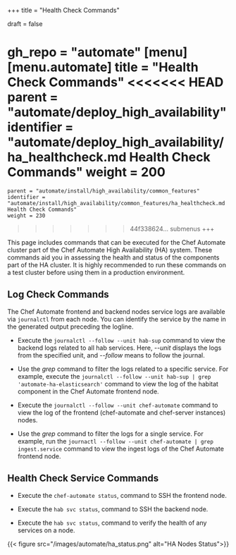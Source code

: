+++
title = "Health Check Commands"

draft = false

gh_repo = "automate"
[menu]
  [menu.automate]
    title = "Health Check Commands"
<<<<<<< HEAD
    parent = "automate/deploy_high_availability"
    identifier = "automate/deploy_high_availability/ha_healthcheck.md Health Check Commands"
    weight = 200
=======
    parent = "automate/install/high_availability/common_features"
    identifier = "automate/install/high_availability/common_features/ha_healthcheck.md Health Check Commands"
    weight = 230
>>>>>>> 44f338624... submenus
+++

This page includes commands that can be executed for the Chef Automate cluster part of the Chef Automate High Availability (HA) system. These commands aid you in assessing the health and status of the components part of the HA cluster. It is highly recommended to run these commands on a test cluster before using them in a production environment.

## Log Check Commands

The Chef Automate frontend and backend nodes service logs are available via `journalctl` from each node. You can identify the service by the name in the generated output preceding the logline.

- Execute the `journalctl --follow --unit hab-sup` command to view the backend logs related to all hab services. Here, *--unit* displays the logs from the specified unit, and *--follow* means to follow the journal.

- Use the *grep* command to filter the logs related to a specific service. For example, execute the `journalctl --follow --unit hab-sup | grep 'automate-ha-elasticsearch'` command to view the log of the habitat component in the Chef Automate frontend node.

- Execute the `journalctl --follow --unit chef-automate` command to view the log of the frontend (chef-automate and chef-server instances) nodes.

- Use the *grep* command to filter the logs for a single service. For example, run the `journactl --follow --unit chef-automate | grep ingest.service` command to view the ingest logs of the Chef Automate frontend node.

## Health Check Service Commands

- Execute the `chef-automate status`, command to SSH the frontend node.

- Execute the `hab svc status`, command to SSH the backend node.

- Execute the `hab svc status`, command to verify the health of any services on a node.

 {{< figure src="/images/automate/ha_status.png" alt="HA Nodes Status">}}
